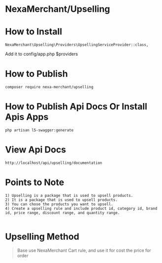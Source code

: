 # NexaMerchant/Upselling

# How to Install


```
NexaMerchant\Upselling\Providers\UpsellingServiceProvider::class,
```
Add it to config/app.php $providers

# How to Publish

```
composer require nexa-merchant/upselling
```

# How to Publish Api Docs Or Install Apis Apps

```
php artisan l5-swagger:generate
```

# View Api Docs

```
http://localhost/api/upselling/documentation
```

# Points to Note
```
1) Upselling is a package that is used to upsell products.
2) It is a package that is used to upsell products.
3) You can chose the products you want to upsell.
4) Create a upselling rule and include product id, category id, brand id, price range, discount range, and quantity range.


```

# Upselling Method
> Base use NexaMerchant Cart rule, and use it for cost the price for order
